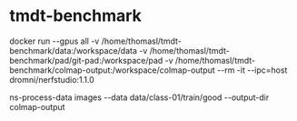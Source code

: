 # tmdt-benchmark

docker run --gpus all -v /home/thomasl/tmdt-benchmark/data:/workspace/data -v /home/thomasl/tmdt-benchmark/pad/git-pad:/workspace/pad -v /home/thomasl/tmdt-benchmark/colmap-output:/workspace/colmap-output --rm -it --ipc=host dromni/nerfstudio:1.1.0

ns-process-data images --data data/class-01/train/good --output-dir colmap-output